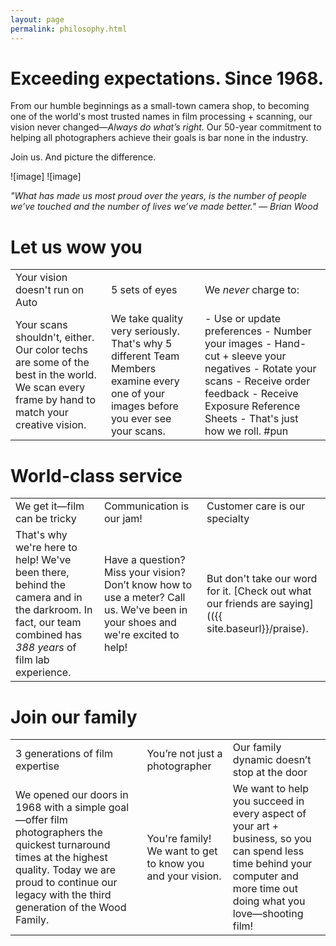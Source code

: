 ```yaml
---
layout: page
permalink: philosophy.html
---
```

<style>
.tablelines th {
    border-bottom: 2px solid #424242;
    padding: .3em 1em .3em 1em;
}
.tablelines td {
    border-bottom: 1px solid #424242;
    padding: .3em 1em .3em 1em;
}
.tablelines tr:last-child td {
    border: none;
}
ol, ul {
    padding-left: 3em;
}
p {
    margin-bottom: 0;
}
.entry h1 {
    border-bottom: 1px solid #ccc;
}
</style>

# Exceeding expectations. Since 1968.

From our humble beginnings as a small-town camera shop, to becoming one of the world's most trusted names in film processing + scanning, our vision never changed—*Always do what’s right.* Our 50-year commitment to helping all photographers achieve their goals is bar none in the industry.  
  
Join us. And picture the difference.  

![image] ![image]  
  
*"What has made us most proud over the years, is the number of people we’ve touched and the number of lives we’ve made better." — Brian Wood*  

# Let us wow you   
| | | |
| :--- | :--- | :--- |
| Your vision doesn't run on Auto | 5 sets of eyes | We *never* charge to: |
| Your scans shouldn't, either. Our color techs are some of the best in the world. We scan every frame by hand to match your creative vision. | We take quality very seriously. That's why 5 different Team Members examine every one of your images before you ever see your scans. | - Use or update preferences - Number your images - Hand-cut + sleeve your negatives - Rotate your scans - Receive order feedback - Receive Exposure Reference Sheets - That's just how we roll. #pun |
  
# World-class service
| | | |
| :--- | :--- | :--- |
| We get it—film can be tricky | Communication is our jam! | Customer care is our specialty |
| That's why we're here to help! We've been there, behind the camera and in the darkroom. In fact, our team combined has *388 years* of film lab experience. | Have a question? Miss your vision? Don’t know how to use a meter? Call us. We've been in your shoes and we're excited to help! | But don't take our word for it. [Check out what our friends are saying](({{ site.baseurl}}/praise). |

# Join our family
| | | |
| :--- | :--- | :--- |
| 3 generations of film expertise  | You’re not just a photographer | Our family dynamic doesn’t stop at the door |
| We opened our doors in 1968 with a simple goal—offer film photographers the quickest turnaround times at the highest quality. Today we are proud to continue our legacy with the third generation of the Wood Family. | You're family! We want to get to know you and your vision. | We want to help you succeed in every aspect of your art + business, so you can spend less time behind your computer and more time out doing what you love—shooting film! |